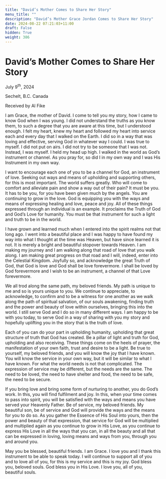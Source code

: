 ```yaml
---
title: "David’s Mother Comes to Share Her Story"
menu_title: ""
description: "David’s Mother Grace Jordan Comes to Share Her Story"
date: 2024-08-22 07:21:03+11:00
draft: False
hidden: True
weight: 386
---
```

# David’s Mother Comes to Share Her Story

July 9<sup>th</sup>, 2024

Sechelt, B.C. Canada

Received by Al Fike 

I am Grace, the mother of David. I come to tell you my story, how I came to know God when I was young. I did not understand the truths as you know them, to such a degree that you are aware at this time, but I understood enough. I felt my heart, knew my heart and followed my heart into service each and every day that I walked on the Earth. I did so in a way that was loving and effective, serving God in whatever way I could. I was true to myself. I did not put on airs. I did not try to be someone that I was not. Instead, I was myself. I held my head up high. I walked in the world as God’s instrument or channel. As you pray for, so did I in my own way and I was His Instrument in my own way.

I want to encourage each one of you to be a channel for God, an instrument of love. Seeking out ways and means of upholding and supporting others, for this is most important. The world suffers greatly. Who will come to comfort and alleviate pain and show a way out of their pain? It must be you. It has to be you, for you have been given much by the angels. You are continuing to grow in the love. God is equipping you with the ways and means of expressing healing and love, peace and joy. All of these things expressed through an individual is an example. It proclaims the Truth of God and God’s Love for humanity. You must be that instrument for such a light and truth to be in the world.

I have grown and learned much when I entered into the spirit realms not that long ago. I went into a beautiful place and I was happy to have found my way into what I thought at the time was Heaven, but have since learned it is not. It is merely a bright and beautiful stopover towards Heaven. I am making my journey and I am walking along that road of love that you walk along. I am making great progress on that road and I will, indeed, enter into the Celestial Kingdom. Joyfully so, and acknowledge the great Truth of God, that God is love and God shall be love forevermore. I shall be loved by God forevermore and I wish to be an instrument, a channel of that Love forevermore. 

We all trod along the same path, my beloved friends. My path is unique to me and so is yours unique to you. We continue to appreciate, to acknowledge, to confirm and to be a witness for one another as we walk along the path of spiritual salvation, of our souls awakening, finding truth and the power and beauty of love within ourselves, bringing this into the world. I still serve God and I do so in many different ways. I am happy to be with you today, to serve God in a way of sharing with you my story and hopefully uplifting you in the story that is the truth of love.

Each of you can do your part in upholding humanity, upholding that great structure of truth that God has created. Be a pillar of light and truth for God, upholding and also receiving. These things come on the heels of prayer, the manifestation of your own faith, trust and desire to be a light. Be true to yourself, my beloved friends, and you will know the joy that I have known. You will know the service in your own way, but it will be similar to what I have known. For what the world needs is not that complicated. The expression of service may be different, but the needs are the same. The need to be loved, the need to have shelter and food, the need to be safe, the need to be secure.

If you bring love and bring some form of nurturing to another, you do God’s work. In this, you will find fulfilment and joy. In this, when your time comes to pass into spirit, you will be satisfied with the ways and means you have served your Heavenly Father. Be of service, my beloved friends. My beautiful son, be of service and God will provide the ways and the means for you to do so. As you gather the Essence of His Soul into yours, then the power and beauty of that expression, that service for God will be multiplied and multiplied again as you continue to grow in His Love, as you continue to express His Love in all the ways that you can, in all the beauty and all that can be expressed in loving, loving means and ways from you, through you and around you. 

May you be blessed, beautiful friends. I am Grace. I love you and I thank this instrument to be able to speak today. I will continue to support all of you and to love all of you, for this is my service and this is my joy. God bless you, beloved souls. God bless you in His Love. I love you, all of you, beautiful souls. 